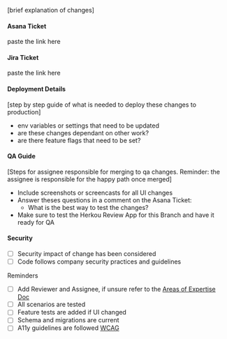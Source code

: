 [brief explanation of changes]

#### Asana Ticket
paste the link here

#### Jira Ticket
paste the link here

#### Deployment Details
[step by step guide of what is needed to deploy these changes to production]
* env variables or settings that need to be updated
* are these changes dependant on other work?
* are there feature flags that need to be set?

#### QA Guide
[Steps for assignee responsible for merging to qa changes. Reminder: the assignee is responsible for the happy path once merged]
* Include screenshots or screencasts for all UI changes
* Answer theses questions in a comment on the Asana Ticket:
  * What is the best way to test the changes?
* Make sure to test the Herkou Review App for this Branch and have it ready for QA

#### Security
- [ ] Security impact of change has been considered
- [ ] Code follows company security practices and guidelines

Reminders
- [ ] Add Reviewer and Assignee, if unsure refer to the [Areas of Expertise Doc](https://sayrhino.atlassian.net/wiki/spaces/EN/pages/1644298426/Areas+of+Expertise)
- [ ] All scenarios are tested
- [ ] Feature tests are added if UI changed
- [ ] Schema and migrations are current
- [ ] A11y guidelines are followed [WCAG](https://www.w3.org/WAI/standards-guidelines/wcag/)
